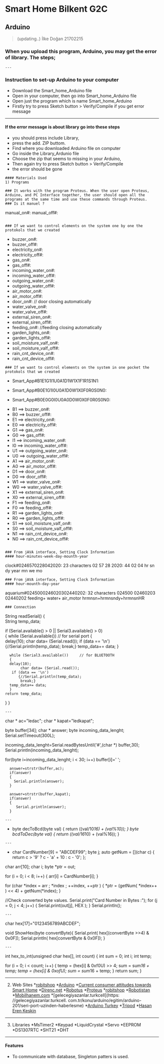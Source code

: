 # Smart Home Bilkent G2C
## Arduino
> (updating..)
İlke Doğan	21702215

### When you upload this program, Arduino, you may get the error of library. The steps;
```
---
```
### Instruction to set-up Arduino to your computer
- Download the Smart_home_Arduino file
- Open in your computer, then go into Smart_home_Arduino file
- Open just the program which is name Smart_home_Arduino 
- Firstly try to press Sketch button > Verify/Compile if you get error message

***
#### If the error message is about library go into these steps
- you should press include Library,
- press the add. ZIP buttom. 
- Find where you downloaded Arduino file on computer
- Go inside the Library_Ardunio file
- Choose the zip that seems to missing in your Arduino, 
- Then again  try to press Sketch button > Verify/Compile
- the error should be gone 
```
#### Materials Used
1) Programs
 
### It works with the program Proteus. When the user open Proteus, Arduino, and PC Interface together, the user should open all the programs at the same time and use these commands through Proteus.
### Is it manuel ?

```
manual_on#:
manual_off#:
```

### If we want to control elements on the system one by one the protokols that we created
```
* buzzer_on#:
* buzzer_off#:
* electricity_on#:
* electricity_off#:
* gas_on#:
* gas_off#:
* incoming_water_on#:
* incoming_water_off#:
* outgoing_water_on#:
* outgoing_water_off#:
* air_motor_on#:
* air_motor_off#:
* door_on#:   		 // door closing automatically
* water_valve_on#: 
* water_valve_off#:
* external_siren_on#:
* external_siren_off#:
* feeding_on#:		 //feeding closing automatically
* garden_lights_on#:
* garden_lights_off#:
* soil_moisture_valf_on#:
* soil_moisture_valf_off#:
* rain_cnt_device_on#:
* rain_cnt_device_off#:
```
### If we want to control elements on the system in one pocket the protokols that we created

```
* Smart_App#B1E1G1I1U0A1D1W1X1F1R1S1N1:

* Smart_App#B0E1G1I0U0A1D0W1X0F0R0S0N0:

* Smart_App#B0E0G0I0U0A0D0W0X0F0R0S0N0:

- B1 ==> buzzer_on#:
- B0 ==> buzzer_off#:
- E1 ==> electricity_on#:
- E0 ==> electricity_off#:
- G1 ==> gas_on#:
- G0 ==> gas_off#:
- I1 ==> incoming_water_on#:
- I0 ==> incoming_water_off#:
- U1 ==> outgoing_water_on#:
- U0 ==> outgoing_water_off#:
- A1 ==> air_motor_on#:
- A0 ==> air_motor_off#:
- D1 ==> door_on#:
- D0 ==> door_off#:
- W1 ==> water_valve_on#:
- W0 ==> water_valve_off#:
- X1 ==> external_siren_on#:
- X0 ==> external_siren_off#:
- F1 ==> feeding_on#:
- F0 ==> feeding_off#:
- R1 ==> garden_lights_on#:
- R0 ==> garden_lights_off#:
- S1 ==> soil_moisture_valf_on#:
- S0 ==> soil_moisture_valf_off#: 
- N1 ==> rain_cnt_device_on#:
- N0 ==> rain_cnt_device_off#: 
```

### From jAVA interface, Setting Clock Information
#### hour-minutes-week-day-mounth-year 
```
clock#0246570228042020:   23 characters
      02  57  28  2020:
        44  02  04 
      hr  sn  dy  year
        mn  we  mo
```
### From jAVA interface, Setting Clock Information
#### hour-mounth-day-year 
```
aquarium#0245000246020302440202: 32 characters
         024500 
               02460203
                       02440202
        feeding+ water+ air_motor
         hrmnsn+hrmnsndy+hrmnsnHR
```
### Connection
```
String readSerial()
{   
    String temp_data;   

if (Serial.available() > 0 || Serial3.available() > 0)   
  {
     while (Serial.available())       // for serial port
      {  
      delay(10); 
           char data= (Serial.read());
       if (data == '\n') 
          {//Serial.println(temp_data);
           break;} 
      temp_data+= data; 
      }  
      
      while (Serial3.available())     // for BLUETOOTH 
      {  
      delay(10); 
           char data= (Serial.read());
       if (data == '\n') 
          {//Serial.println(temp_data);
           break;} 
      temp_data+= data; 
      }  
    return temp_data;
  }
}
```
---
```
  char * ac="ledac";
  char * kapat="ledkapat";
  
  byte buffer[34];
  char * answer;
  byte incoming_data_lenght;
  Serial.setTimeout(300L);
  
  incoming_data_lenght=Serial.readBytesUntil('#',(char *) buffer,30);
  Serial.println(incoming_data_lenght);
  
  for(byte i=incoming_data_lenght; i < 30; i++)
      buffer[i]=' ';

      answer=strstr(buffer,ac);
      if(answer)
      {
        Serial.println(answer);
      }
      
      answer=strstr(buffer,kapat);
      if(answer)
      {
         Serial.println(answer);
      }
```
---
```
  * byte decToBcd(byte val) {
  return ((val/10*16) + (val%10));
}
byte bcdToDec(byte val) {
  return ((val/16*10) + (val%16));
}
```
---
```
  * char CardNumber[9] = "ABCDEF99";
byte j;
auto getNum = [](char c)
{
  return c > '9' ? c - 'a' + 10 : c - '0';
};

char arr[10];
char i;
byte *ptr = out;

for (i = 0; i < 8; i++)
{
  arr[i] = CardNumber[i];
}

for (char *index = arr ; *index ; ++index, ++ptr )
{
  *ptr = (getNum( *index++ ) << 4) + getNum(*index);
}

//Check converted byte values.
Serial.print("Card Number in Bytes :");
for (j = 0; j < 4; j++)
{
  Serial.print(out[j], HEX );
}
Serial.println();
```
---
```
 char hex[17]="0123456789ABCDEF";

void ShowHex(byte convertByte){
  Serial.print( hex[(convertByte >>4) & 0x0F]);
  Serial.println( hex[convertByte & 0x0F]);
}
```
---
```
   int hex_to_int(unsigned char hex[], int count)
{
int sum = 0;
int i;
int temp;

for (i = 0; i < count; i++)
{
temp = (hex[i] & 0xf0U) >> 4;
sum = sum*16 + temp;
temp = (hex[i] & 0xofU);
sum = sum*16 + temp;
}
return sum;
}

---
2) Web Sites
*[robitshop](https://www.robitshop.com/) 
*[Arduino](https://www.arduino.cc/en/Tutorial/HomePage)
*[Current consumer attitudes towards Smart Home](https://www.citizensadvice.org.uk/Global/CitizensAdvice/Energy/Smart%20homes%20final%20report%20(new%20Traverse%20logo).pdf)
*[Direnc.net](https://www.direnc.net/) 
*[Robotus](https://www.robotus.net/)
*[Proteus](https://www.labcenter.com/) 
*[robitshop](https://www.robitshop.com/) 
*[Robotistan](https://www.robotistan.com/)
*[Mobilhanem.com](https://www.mobilhanem.com/arduino-dersleri-serial-port-ve-fonctionlari/)
*[gelecegiyazanlar.turkcell](https: //gelecegiyazanlar.turkcell. com.tr/konu/arduino/egitim/arduino-201/seri-port-uzinden-haberlesme) 
*[Arduino Turkey](http://arduinoturkiye.com/arduino-ile-seri-iletisim-2/)
*[Tripod](http://yildizertan.tripod.com/whatsnew.htm)
*[Hasan Eren Keskin](https://herenkeskin.com/seri-haberlesme-protokolleri-uart-spi-i2c/)
---
3) Libraries
*MsTimer2
*Keypad
*LiquidCrystal
*Servo
*EEPROM
*DS1307RTC
*SHT21
*DHT
---
#### Features
- To communicate with database, Singleton patters is used.
